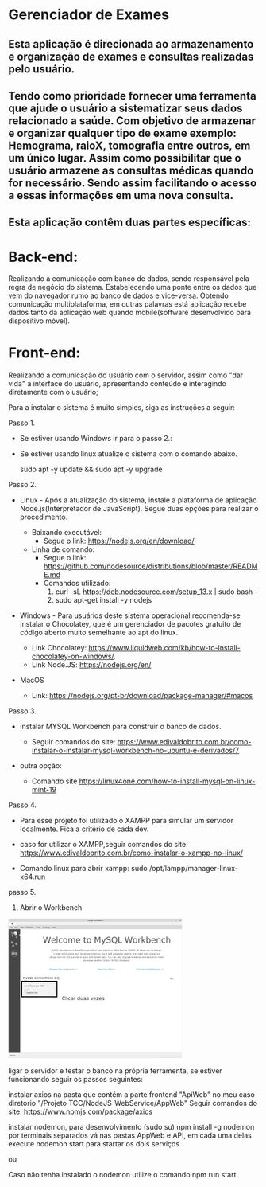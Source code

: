 # Gerenciador de Exames

## Esta aplicação é direcionada ao armazenamento e organização de exames e consultas realizadas pelo usuário.
## Tendo como prioridade fornecer uma ferramenta que ajude o usuário a sistematizar seus dados relacionado a saúde. Com objetivo de armazenar e organizar qualquer tipo de exame exemplo: Hemograma, raioX, tomografia entre outros, em um único lugar. Assim como possibilitar que o usuário armazene as consultas médicas quando for necessário. Sendo assim facilitando o acesso a essas informações em uma nova consulta.
## Esta aplicação contêm duas partes específicas:
 # Back-end:
   Realizando a comunicação com banco de dados, sendo responsável pela regra de negócio do sistema. Estabelecendo uma ponte entre os dados que vem do navegador rumo ao banco de dados e vice-versa. Obtendo comunicação multiplataforma, em outras palavras está aplicação recebe dados tanto da aplicação web quando mobile(software desenvolvido para dispositivo móvel).
 # Front-end:
   Realizando a comunicação do usuário com o servidor, assim como "dar vida" à interface do usuário, apresentando conteúdo e interagindo diretamente com o usuário; 

Para a instalar o sistema é muito simples, siga as instruções a seguir:

Passo 1.
   * Se estiver usando Windows ir para o passo 2.:
   * Se estiver usando linux atualize o sistema com o comando abaixo.

      sudo apt -y update && sudo apt -y upgrade

Passo 2.
   * Linux - Após a atualização do sistema, instale a plataforma de aplicação Node.js(Interpretador de JavaScript). Segue duas opções para realizar o procedimento.

      * Baixando executável: 
         * Segue o link: https://nodejs.org/en/download/
      * Linha de comando:
         * Segue o link: https://github.com/nodesource/distributions/blob/master/README.md
         * Comandos utilizado:
            1. curl -sL https://deb.nodesource.com/setup_13.x | sudo bash -
            2. sudo apt-get install -y nodejs

   * Windows - Para usuários deste sistema operacional recomenda-se instalar o Chocolatey, que é um gerenciador de pacotes gratuito de código aberto muito semelhante ao apt do linux.
   
     * Link Chocolatey: https://www.liquidweb.com/kb/how-to-install-chocolatey-on-windows/.
     * Link Node.JS: https://nodejs.org/en/

   * MacOS
      * Link: https://nodejs.org/pt-br/download/package-manager/#macos

Passo 3.
   * instalar MYSQL Workbench para construir o banco de dados.
      * Seguir comandos do site: https://www.edivaldobrito.com.br/como-instalar-o-instalar-mysql-workbench-no-ubuntu-e-derivados/7

   * outra opção:
      * Comando site https://linux4one.com/how-to-install-mysql-on-linux-mint-19

Passo 4.
   * Para esse projeto foi utilizado o XAMPP para simular um servidor localmente. Fica a critério de cada dev.

   * caso for utilizar o XAMPP,seguir comandos do site: 
      https://www.edivaldobrito.com.br/como-instalar-o-xampp-no-linux/

   * Comando linux para abrir xampp: 
      sudo /opt/lampp/manager-linux-x64.run

passo 5.
   1. Abrir o Workbench
   <img src="https://github.com/MarioHPR/fotos/blob/master/teste.png" width="350" alt="tela principal workbench">

ligar o servidor e testar o banco na própria ferramenta, se estiver funcionando seguir os passos seguintes:

instalar axios na pasta que contém a parte frontend "ApiWeb" no meu caso diretorio "/Projeto TCC/NodeJS-WebService/AppWeb"
Seguir comandos do site: https://www.npmjs.com/package/axios

instalar nodemon, para  desenvolvimento (sudo su) npm install -g nodemon
por terminais separados vá nas pastas AppWeb e API, em cada uma delas execute nodemon start para startar os dois serviços

ou

Caso não tenha instalado o nodemon utilize o comando npm run start






